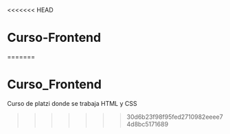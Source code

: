 <<<<<<< HEAD
# Curso-Frontend
=======
# Curso_Frontend
Curso de platzi donde se trabaja HTML y CSS
>>>>>>> 30d6b23f98f95fed2710982eeee74d8bc5171689

